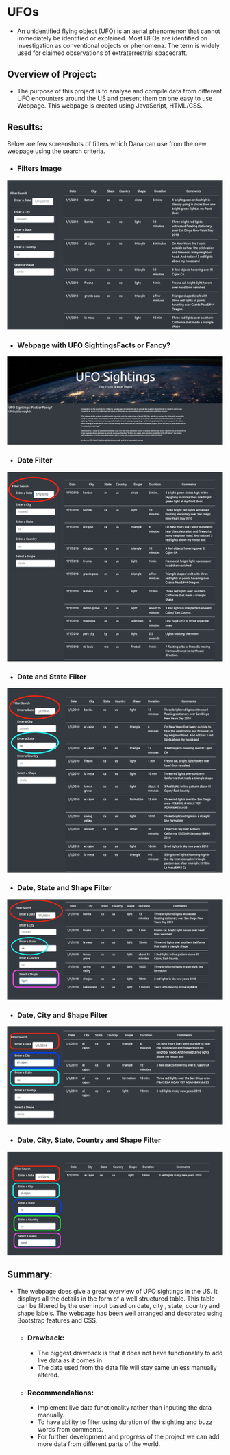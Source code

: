 # UFOs

- An unidentified flying object (UFO) is an aerial phenomenon that cannot immediately be identified or explained. Most UFOs are identified on investigation as conventional objects or phenomena. The term is widely used for claimed observations of extraterrestrial spacecraft. 

## Overview of Project: 
- The purpose of this project is to analyse and compile data from different UFO encounters around the US and present them on one easy to use Webpage. This webpage is created using JavaScript, HTML/CSS. 

## Results: 
Below are few screenshots of filters which Dana can use from the new webpage using the search criteria. 
- ### Filters Image
![filters_image](./Resources/filters_image.png)

- ### Webpage with UFO SightingsFacts or Fancy?

![webpage_image](./Resources/webpage_image.png)

- ### Date Filter

![date_filter](./Resources/date_filter.png)

- ### Date and State Filter

![date_state](./Resources/date_state.png)

- ### Date, State and Shape Filter

![date_state_shape](./Resources/date_state_shape.png)

- ### Date, City and Shape Filter

![date_city_state](./Resources/date_city_state.png)

- ### Date, City, State, Country and Shape Filter

![date_city_state_country_shape](./Resources/date_city_state_country_shape.png)

## Summary: 
- The webpage does give a great overview of UFO sightings in the US. It displays all the details in the form of a well structured table. This table can be filtered by the user input based on date, city , state, country and shape labels. The webpage has been well arranged and decorated using Bootstrap features and CSS. 
    - ### Drawback:
        - The biggest drawback is that it does not have functionality to add live data as it comes in.
        - The data used from the data file will stay same unless manually altered.

    - ### Recommendations:
        - Implement live data functionality rather than inputing the data manually.
        - To have ability to filter using duration of the sighting and buzz words from comments.
        - For further development and progress of the project we can add more data from different parts of the world.
        




